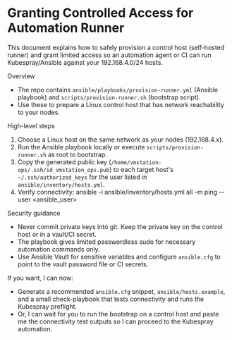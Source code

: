 # Granting Controlled Access for Automation Runner

This document explains how to safely provision a control host (self-hosted runner) and grant limited access so an automation agent or CI can run Kubespray/Ansible against your 192.168.4.0/24 hosts.

Overview
- The repo contains `ansible/playbooks/provision-runner.yml` (Ansible playbook) and `scripts/provision-runner.sh` (bootstrap script).
- Use these to prepare a Linux control host that has network reachability to your nodes.

High-level steps
1. Choose a Linux host on the same network as your nodes (192.168.4.x).
2. Run the Ansible playbook locally or execute `scripts/provision-runner.sh` as root to bootstrap.
3. Copy the generated public key (`/home/vmstation-ops/.ssh/id_vmstation_ops.pub`) to each target host's `~/.ssh/authorized_keys` for the user listed in `ansible/inventory/hosts.yml`.
4. Verify connectivity:
   ansible -i ansible/inventory/hosts.yml all -m ping --user <ansible_user>

Security guidance
- Never commit private keys into git. Keep the private key on the control host or in a vault/CI secret.
- The playbook gives limited passwordless sudo for necessary automation commands only.
- Use Ansible Vault for sensitive variables and configure `ansible.cfg` to point to the vault password file or CI secrets.

If you want, I can now:
- Generate a recommended `ansible.cfg` snippet, `ansible/hosts.example`, and a small check-playbook that tests connectivity and runs the Kubespray preflight.
- Or, I can wait for you to run the bootstrap on a control host and paste me the connectivity test outputs so I can proceed to the Kubespray automation.

